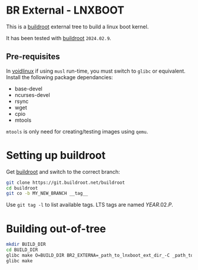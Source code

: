 # BR External - LNXBOOT

This is a [buildroot][br2] external tree to build a linux boot
kernel.

It has been tested with [buildroot][br2] `2024.02.9`.

## Pre-requisites

In [voidlinux][void] if using `musl` run-time, you must switch
to `glibc` or equivalent.  Install the following package
dependancies:

- base-devel
- ncurses-devel
- rsync
- wget
- cpio
- mtools

`mtools` is only need for creating/testing images using `qemu`.

# Setting up buildroot

Get [buildroot][br2] and switch to the correct branch:

```bash
git clone https://git.buildroot.net/buildroot
cd buildroot
git co -b MY_NEW_BRANCH __tag__
```

Use `git tag -l` to list available tags.  LTS tags are named _YEAR_.02._P_.

# Building out-of-tree

```bash
mkdir BUILD_DIR
cd BUILD_DIR
glibc make O=BUILD_DIR BR2_EXTERNA=_path_to_lnxboot_ext_dir_-C _path_to_buildroot_ lnxboot_defconfig
glibc make
```

  [br2]: https://buildroot.org/downloads/manual/manual.html
  [void]: https://voidlinux.org/
